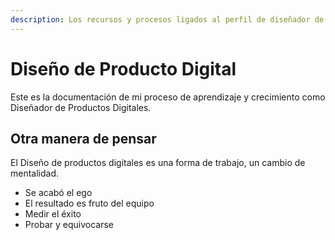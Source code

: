 ```yaml
---
description: Los recursos y procesos ligados al perfil de diseñador de producto
---
```


# Diseño de Producto Digital

Este es la documentación de mi proceso de aprendizaje y crecimiento como Diseñador de Productos Digitales.



## Otra manera de pensar

El Diseño de productos digitales es una forma de trabajo, un cambio de mentalidad.

* Se acabó el ego
* El resultado es fruto del equipo
* Medir el éxito
* Probar y equivocarse
